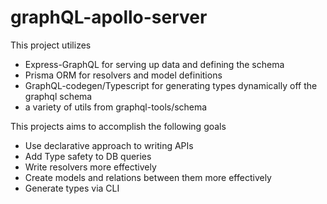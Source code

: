 # graphQL-apollo-server

This project utilizes 

- Express-GraphQL for serving up data and defining the schema
- Prisma ORM for resolvers and model definitions
- GraphQL-codegen/Typescript for generating types dynamically off the graphql schema
- a variety of utils from graphql-tools/schema

This projects aims to accomplish the following goals

- Use declarative approach to writing APIs
- Add Type safety to DB queries
- Write resolvers more effectively
- Create models and relations between them more effectively
- Generate types via CLI

